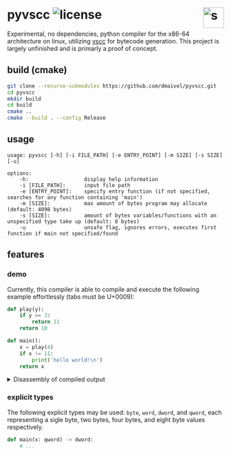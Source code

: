 # pyvscc ![license](https://img.shields.io/badge/license-MIT-blue)  <img style="float: right;" src="https://cdn-icons-png.flaticon.com/512/427/427533.png" alt=snake width="48" height="48">

Experimental, no dependencies, python compiler for the x86-64 architecture on linux, utilizing [vscc](https://www.github.com/dmaivel/vscc) for bytecode generation. This project is largely unfinished and is primarly a proof of concept.

## build (cmake)
```bash
git clone --recurse-submodules https://github.com/dmaivel/pyvscc.git
cd pyvscc
mkdir build
cd build
cmake ..
cmake --build . --config Release
```

## usage
```
usage: pyvscc [-h] [-i FILE_PATH] [-e ENTRY_POINT] [-m SIZE] [-s SIZE] [-u]

options:
    -h:                  display help information
    -i [FILE_PATH]:      input file path
    -e [ENTRY_POINT]:    specify entry function (if not specified, searches for any function containing 'main')
    -m [SIZE]:           max amount of bytes program may allocate (default: 4098 bytes)
    -s [SIZE]:           amount of bytes variables/functions with an unspecified type take up (default: 8 bytes)
    -u                   unsafe flag, ignores errors, executes first function if main not specified/found
```

## features
### demo
Currently, this compiler is able to compile and execute the following example effortlessly (tabs must be U+0009):
```python
def play(y):
	if y == 3:
		return 11
	return 10

def main():
	x = play(4)
	if x != 11:
		print('hello world!\n')
	return x
```
<details>
<summary>Disassembly of compiled output</summary>
	
```assembly
; pyimpl_strlen(i64)
0:  55                      push   rbp
1:  48 89 e5                mov    rbp,rsp
4:  48 83 ec 11             sub    rsp,0x11
8:  48 89 7d f8             mov    QWORD PTR [rbp-0x8],rdi
c:  48 c7 45 f0 00 00 00    mov    QWORD PTR [rbp-0x10],0x0
13: 00
14: 48 8b 45 f8             mov    rax,QWORD PTR [rbp-0x8]
18: 8a 00                   mov    al,BYTE PTR [rax]
1a: 88 45 ef                mov    BYTE PTR [rbp-0x11],al
1d: 80 7d ef 00             cmp    BYTE PTR [rbp-0x11],0x0
21: 0f 84 0f 00 00 00       je     0x36
27: 48 83 45 f8 01          add    QWORD PTR [rbp-0x8],0x1
2c: 48 83 45 f0 01          add    QWORD PTR [rbp-0x10],0x1
31: e9 de ff ff ff          jmp    0x14
36: 48 8b 45 f0             mov    rax,QWORD PTR [rbp-0x10]
3a: 48 83 c4 11             add    rsp,0x11
3e: 5d                      pop    rbp
3f: c3                      ret
; pyimpl_print_str(i64)
40: 55                      push   rbp
41: 48 89 e5                mov    rbp,rsp
44: 48 83 ec 10             sub    rsp,0x10
48: 48 89 7d f8             mov    QWORD PTR [rbp-0x8],rdi
4c: 48 8b 7d f8             mov    rdi,QWORD PTR [rbp-0x8]
50: e8 ab ff ff ff          call   0x0
55: 48 89 45 f0             mov    QWORD PTR [rbp-0x10],rax
59: 48 c7 c7 01 00 00 00    mov    rdi,0x1
60: 48 8b 75 f8             mov    rsi,QWORD PTR [rbp-0x8]
64: 48 8b 55 f0             mov    rdx,QWORD PTR [rbp-0x10]
68: 48 c7 c0 01 00 00 00    mov    rax,0x1
6f: 0f 05                   syscall
71: 48 8b 45 f0             mov    rax,QWORD PTR [rbp-0x10]
75: 48 83 c4 10             add    rsp,0x10
79: 5d                      pop    rbp
7a: c3                      ret
; play(i64)
7b: 55                      push   rbp
7c: 48 89 e5                mov    rbp,rsp
7f: 48 83 ec 08             sub    rsp,0x8
83: 48 89 7d f8             mov    QWORD PTR [rbp-0x8],rdi
87: 48 83 7d f8 03          cmp    QWORD PTR [rbp-0x8],0x3
8c: 0f 85 0a 00 00 00       jne    0x9c
92: b8 0b 00 00 00          mov    eax,0xb
97: e9 05 00 00 00          jmp    0xa1
9c: b8 0a 00 00 00          mov    eax,0xa
a1: 48 83 c4 08             add    rsp,0x8
a5: 5d                      pop    rbp
a6: c3                      ret
; main()
a7: 55                      push   rbp
a8: 48 89 e5                mov    rbp,rsp
ab: 48 83 ec 18             sub    rsp,0x18
af: 48 c7 c7 04 00 00 00    mov    rdi,0x4
b6: e8 c0 ff ff ff          call   0x7b
bb: 48 89 45 f8             mov    QWORD PTR [rbp-0x8],rax
bf: 48 83 7d f8 0b          cmp    QWORD PTR [rbp-0x8],0xb
c4: 0f 84 18 00 00 00       je     0xe2
ca: 48 8d 05 2b 00 00 00    lea    rax,[rip+0x2b]        # 0xfc
d1: 48 89 45 f0             mov    QWORD PTR [rbp-0x10],rax
d5: 48 8b 7d f0             mov    rdi,QWORD PTR [rbp-0x10]
d9: e8 62 ff ff ff          call   0x40
de: 48 89 45 e8             mov    QWORD PTR [rbp-0x18],rax
e2: 48 8b 45 f8             mov    rax,QWORD PTR [rbp-0x8]
e6: 48 83 c4 18             add    rsp,0x18
ea: 5d                      pop    rbp
eb: c3                      ret
...
```
	
</details>

### explicit types
The following explicit types may be used: `byte`, `word`, `dword`, and `qword`, each representing a sigle byte, two bytes, four bytes, and eight byte values respectively.
```python
def main(x: qword) -> dword:
    # ...
```